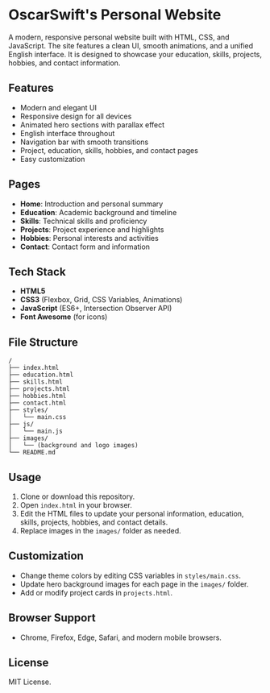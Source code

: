 # OscarSwift's Personal Website

A modern, responsive personal website built with HTML, CSS, and JavaScript. The site features a clean UI, smooth animations, and a unified English interface. It is designed to showcase your education, skills, projects, hobbies, and contact information.

## Features
- Modern and elegant UI
- Responsive design for all devices
- Animated hero sections with parallax effect
- English interface throughout
- Navigation bar with smooth transitions
- Project, education, skills, hobbies, and contact pages
- Easy customization

## Pages
- **Home**: Introduction and personal summary
- **Education**: Academic background and timeline
- **Skills**: Technical skills and proficiency
- **Projects**: Project experience and highlights
- **Hobbies**: Personal interests and activities
- **Contact**: Contact form and information

## Tech Stack
- **HTML5**
- **CSS3** (Flexbox, Grid, CSS Variables, Animations)
- **JavaScript** (ES6+, Intersection Observer API)
- **Font Awesome** (for icons)

## File Structure
```
/
├── index.html
├── education.html
├── skills.html
├── projects.html
├── hobbies.html
├── contact.html
├── styles/
│   └── main.css
├── js/
│   └── main.js
├── images/
│   └── (background and logo images)
└── README.md
```

## Usage
1. Clone or download this repository.
2. Open `index.html` in your browser.
3. Edit the HTML files to update your personal information, education, skills, projects, hobbies, and contact details.
4. Replace images in the `images/` folder as needed.

## Customization
- Change theme colors by editing CSS variables in `styles/main.css`.
- Update hero background images for each page in the `images/` folder.
- Add or modify project cards in `projects.html`.

## Browser Support
- Chrome, Firefox, Edge, Safari, and modern mobile browsers.

## License
MIT License.
